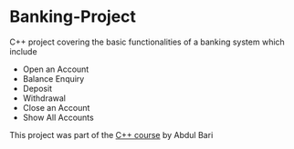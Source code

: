 # Banking-Project
C++ project covering the basic functionalities of a banking system which include
- Open an Account
- Balance Enquiry
- Deposit
- Withdrawal
- Close an Account
- Show All Accounts

This project was part of the [C++ course](https://www.udemy.com/course/cpp-deep-dive/) by Abdul Bari
